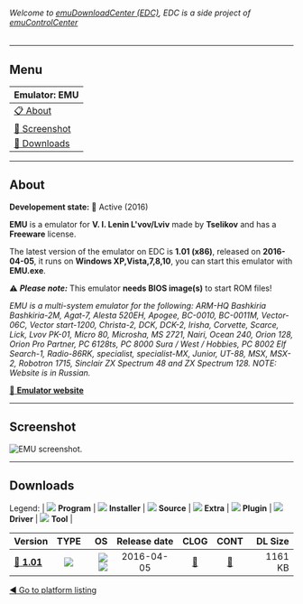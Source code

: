 ###### Welcome to [emuDownloadCenter (EDC)](https://github.com/PhoenixInteractiveNL/emuDownloadCenter/wiki/), EDC is a side project of [emuControlCenter](https://github.com/PhoenixInteractiveNL/emuControlCenter/wiki/)
***
## Menu
| **Emulator: EMU** |
|:---------|
| [:clipboard: About](#about) |
| [:sunrise: Screenshot](#screenshot) |
| [:floppy_disk: Downloads](#downloads) |
***
## About
**Developement state:** :large_blue_circle: Active (2016)

**EMU** is a emulator for **V. I. Lenin L'vov/Lviv** made by **Tselikov** and has a **Freeware** license.

The latest version of the emulator on EDC is **1.01 (x86)**, released on **2016-04-05**, it runs on **Windows XP,Vista,7,8,10**, you can start this emulator with **EMU.exe**.

:warning: _**Please note:**_ This emulator **needs BIOS image(s)** to start ROM files!

_EMU is a multi-system emulator for the following: ARM-HQ Bashkiria Bashkiria-2M, Agat-7, Alesta 520EH, Apogee, BC-0010, BC-0011M, Vector-06C, Vector start-1200, Christa-2, DCK, DCK-2, Irisha, Corvette, Scarce, Lick, Lvov PK-01, Micro 80, Microsha, MS 2721, Nairi, Ocean 240, Orion 128, Orion Pro Partner, PC 6128ts, PC 8000 Sura / West / Hobbies, PC 8002 Elf Search-1, Radio-86RK, specialist, specialist-MX, Junior, UT-88, MSX, MSX-2, Robotron 1715, Sinclair ZX Spectrum 48 and ZX Spectrum 128. NOTE: Website is in Russian._

[:link: **Emulator website**](http://bashkiria-2m.narod.ru/)
***
## Screenshot
![](https://raw.githubusercontent.com/PhoenixInteractiveNL/emuDownloadCenter/master/hooks/emu/emulator_screen_01.jpg "EMU screenshot.")
***
## Downloads
Legend: | 
![](https://raw.githubusercontent.com/wiki/PhoenixInteractiveNL/emuDownloadCenter/images_misc/icon_program_24.png) **Program** | 
![](https://raw.githubusercontent.com/wiki/PhoenixInteractiveNL/emuDownloadCenter/images_misc/icon_installer_24.png) **Installer** | 
![](https://raw.githubusercontent.com/wiki/PhoenixInteractiveNL/emuDownloadCenter/images_misc/icon_source_code_24.png) **Source** | 
![](https://raw.githubusercontent.com/wiki/PhoenixInteractiveNL/emuDownloadCenter/images_misc/icon_extra_24.png) **Extra** | 
![](https://raw.githubusercontent.com/wiki/PhoenixInteractiveNL/emuDownloadCenter/images_misc/icon_plugin_24.png) **Plugin** | 
![](https://raw.githubusercontent.com/wiki/PhoenixInteractiveNL/emuDownloadCenter/images_misc/icon_driver_24.png) **Driver** | 
![](https://raw.githubusercontent.com/wiki/PhoenixInteractiveNL/emuDownloadCenter/images_misc/icon_tool_24.png) **Tool** | 
 
| Version | TYPE | OS | Release date | CLOG | CONT | DL Size |
|:--------|:----:|---:|:------------:|:----:|:----:|--------:|
| [:floppy_disk: **1.01**](https://github.com/PhoenixInteractiveNL/edc-repo0005/raw/master/emu/1.01.7z) | ![](https://raw.githubusercontent.com/wiki/PhoenixInteractiveNL/emuDownloadCenter/images_misc/icon_program_24.png) | ![](https://raw.githubusercontent.com/wiki/PhoenixInteractiveNL/emuDownloadCenter/images_misc/logo_windows_24.png)![](https://raw.githubusercontent.com/wiki/PhoenixInteractiveNL/emuDownloadCenter/images_misc/icon_32-bit_24.png) | 2016-04-05 | [:page_facing_up:](https://github.com/PhoenixInteractiveNL/edc-repo0005/blob/master/emu/1.01_changelog.txt) | [:mag_right:](https://github.com/PhoenixInteractiveNL/edc-repo0005/blob/master/emu/1.01_contents.txt) | 1161 KB |

[:arrow_backward: Go to platform listing](https://github.com/PhoenixInteractiveNL/emuDownloadCenter/wiki/EDC-Platform-List)
